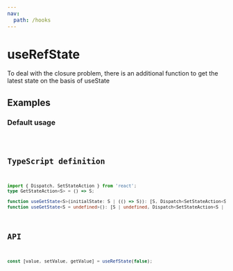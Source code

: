 ```yaml
---
nav:
  path: /hooks
---
```


# useRefState

To deal with the closure problem, there is an additional function to get the latest state on the basis of useState

## Examples

### Default usage

<code src="./demo/demo1.tsx" />

## TypeScript definition

```typescript
import { Dispatch, SetStateAction } from 'react';
type GetStateAction<S> = () => S;

function useGetState<S>(initialState: S | (() => S)): [S, Dispatch<SetStateAction<S>>, GetStateAction<S>];
function useGetState<S = undefined>(): [S | undefined, Dispatch<SetStateAction<S | undefined>>, GetStateAction<S | undefined>];
```

## API

```typescript
const [value, setValue, getValue] = useRefState(false);
```
